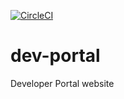 [![CircleCI](https://circleci.com/gh/thundercore/dev-portal.svg?style=svg&circle-token=cf7db349c31ba3e1886b748f2ddf04009f8816c5)](https://app.circleci.com/pipelines/github/thundercore/dev-portal)

# dev-portal
Developer Portal website
